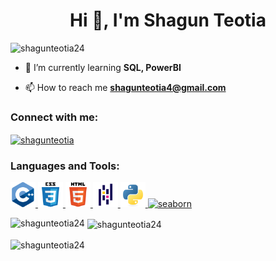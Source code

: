 <h1 align="center">Hi 👋, I'm Shagun Teotia</h1>
<p align="left"> <img src="https://komarev.com/ghpvc/?username=shagunteotia24&label=Profile%20views&color=0e75b6&style=flat" alt="shagunteotia24" /> </p>

- 🌱 I’m currently learning **SQL, PowerBI**

- 📫 How to reach me **shagunteotia4@gmail.com**

<h3 align="left">Connect with me:</h3>
<p align="left">
<a href="https://linkedin.com/in/shagunteotia" target="blank"><img align="center" src="https://raw.githubusercontent.com/rahuldkjain/github-profile-readme-generator/master/src/images/icons/Social/linked-in-alt.svg" alt="shagunteotia" height="30" width="40" /></a>
</p>

<h3 align="left">Languages and Tools:</h3>
<p align="left"> <a href="https://www.w3schools.com/cpp/" target="_blank" rel="noreferrer"> <img src="https://raw.githubusercontent.com/devicons/devicon/master/icons/cplusplus/cplusplus-original.svg" alt="cplusplus" width="40" height="40"/> </a> <a href="https://www.w3schools.com/css/" target="_blank" rel="noreferrer"> <img src="https://raw.githubusercontent.com/devicons/devicon/master/icons/css3/css3-original-wordmark.svg" alt="css3" width="40" height="40"/> </a> <a href="https://www.w3.org/html/" target="_blank" rel="noreferrer"> <img src="https://raw.githubusercontent.com/devicons/devicon/master/icons/html5/html5-original-wordmark.svg" alt="html5" width="40" height="40"/> </a> <a href="https://pandas.pydata.org/" target="_blank" rel="noreferrer"> <img src="https://raw.githubusercontent.com/devicons/devicon/2ae2a900d2f041da66e950e4d48052658d850630/icons/pandas/pandas-original.svg" alt="pandas" width="40" height="40"/> </a> <a href="https://www.python.org" target="_blank" rel="noreferrer"> <img src="https://raw.githubusercontent.com/devicons/devicon/master/icons/python/python-original.svg" alt="python" width="40" height="40"/> </a> <a href="https://seaborn.pydata.org/" target="_blank" rel="noreferrer"> <img src="https://seaborn.pydata.org/_images/logo-mark-lightbg.svg" alt="seaborn" width="40" height="40"/> </a> </p>

<p><img align="left" src="https://github-readme-stats.vercel.app/api/top-langs?username=shagunteotia24&show_icons=true&locale=en&layout=compact" alt="shagunteotia24" /></p>

<p>&nbsp;<img align="center" src="https://github-readme-stats.vercel.app/api?username=shagunteotia24&show_icons=true&locale=en" alt="shagunteotia24" /></p>

<p><img align="center" src="https://github-readme-streak-stats.herokuapp.com/?user=shagunteotia24&" alt="shagunteotia24" /></p>
 
